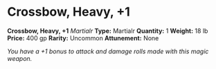 # Crossbow, Heavy, +1

**Crossbow, Heavy, +1**
_Martialr_
**Type:** Martialr
**Quantity:** 1
**Weight:** 18 lb
**Price:** 400 gp
**Rarity:** Uncommon
**Attunement:** None

*You have a +1 bonus to attack and damage rolls made with this magic weapon.*